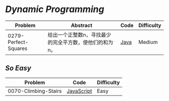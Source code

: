 # *Dynamic Programming*

|Problem|Abstract|Code|Difficulty|
| --- | --- | --- | --- |
|0279-Perfect-Squares|给出一个正整数n，寻找最少的完全平方数，使他们的和为n。|[Java](../LeetCode/Java/0279-Perfect-Squares/src)|Medium|

## *So Easy*
|Problem|Code|Difficulty|
| --- | --- | --- |
|0070-Climbing-Stairs|[JavaScript](../LeetCode/JavaScript/src/0070-Climbing-Stairs.js)|Easy|


